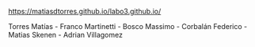 https://matiasdtorres.github.io/labo3.github.io/

Torres Matías - Franco Martinetti - Bosco Massimo - Corbalán Federico - Matias Skenen - Adrian Villagomez
